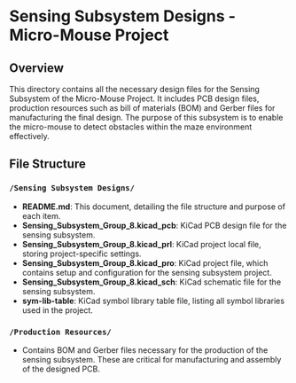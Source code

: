 # Sensing Subsystem Designs - Micro-Mouse Project

## Overview
This directory contains all the necessary design files for the Sensing Subsystem of the Micro-Mouse Project. It includes PCB design files, production resources such as bill of materials (BOM) and Gerber files for manufacturing the final design. The purpose of this subsystem is to enable the micro-mouse to detect obstacles within the maze environment effectively.

## File Structure

### `/Sensing Subsystem Designs/`
- **README.md**: This document, detailing the file structure and purpose of each item.
- **Sensing_Subsystem_Group_8.kicad_pcb**: KiCad PCB design file for the sensing subsystem.
- **Sensing_Subsystem_Group_8.kicad_prl**: KiCad project local file, storing project-specific settings.
- **Sensing_Subsystem_Group_8.kicad_pro**: KiCad project file, which contains setup and configuration for the sensing subsystem project.
- **Sensing_Subsystem_Group_8.kicad_sch**: KiCad schematic file for the sensing subsystem.
- **sym-lib-table**: KiCad symbol library table file, listing all symbol libraries used in the project.

### `/Production Resources/`
- Contains BOM and Gerber files necessary for the production of the sensing subsystem. These are critical for manufacturing and assembly of the designed PCB.

